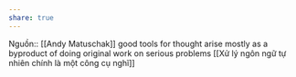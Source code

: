 ```yaml
---
share: true
---
```

Nguồn:: [[Andy Matuschak]]
good tools for thought arise mostly as a byproduct of doing original work on serious problems
[[Xử lý ngôn ngữ tự nhiên chính là một công cụ nghĩ]]
